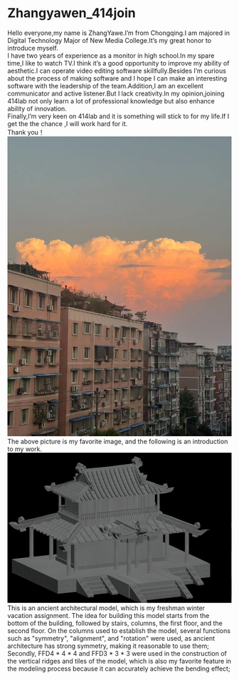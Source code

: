 # Zhangyawen_414join<br>
Hello everyone,my name is ZhangYawe.I’m from Chongqing.I am majored in Digital Technology Major of New Media College.It’s my great honor to introduce myself.<br>
I have two years of experience as a monitor in high school.In my spare time,I like to watch TV.I think it’s a good opportunity to improve my ability of aesthetic.I can operate video editing software skillfully.Besides I’m curious about the process of making software and I hope I can make an interesting software with the leadership of the team.Addition,I am an excellent communicator and active listener.But I lack creativity.In my opinion,joining 414lab not only learn a lot of professional knowledge but also enhance ability of innovation.<br>
Finally,I’m very keen on 414lab and it is something will stick to for my life.If I get the the chance ,I will work hard for it.<br>
Thank you！
![image](https://raw.githubusercontent.com/ZzzzYyyyyWwww/ZhangYawen/main/images/picture.jpg)
The above picture is my favorite image, and the following is an introduction to my work.
![image](https://github.com/ZzzzYyyyyWwww/ZhangYawen/blob/main/%E5%8F%A4%E5%BB%BA%E7%AD%91%EF%BC%88%E6%B8%B2%E6%9F%93%E5%90%8E%E6%88%AA%E5%9B%BE%EF%BC%89.png)
This is an ancient architectural model, which is my freshman winter vacation assignment. The idea for building this model starts from the bottom of the building, followed by stairs, columns, the first floor, and the second floor. On the columns used to establish the model, several functions such as "symmetry", "alignment", and "rotation" were used, as ancient architecture has strong symmetry, making it reasonable to use them; Secondly, FFD4 * 4 * 4 and FFD3 * 3 * 3 were used in the construction of the vertical ridges and tiles of the model, which is also my favorite feature in the modeling process because it can accurately achieve the bending effect;
